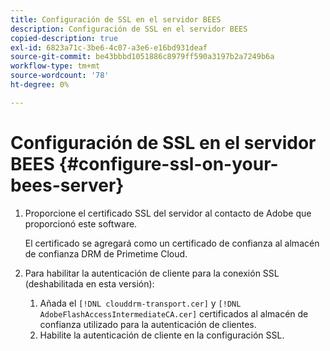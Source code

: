 ```yaml
---
title: Configuración de SSL en el servidor BEES
description: Configuración de SSL en el servidor BEES
copied-description: true
exl-id: 6823a71c-3be6-4c07-a3e6-e16bd931deaf
source-git-commit: be43bbbd1051886c8979ff590a3197b2a7249b6a
workflow-type: tm+mt
source-wordcount: '78'
ht-degree: 0%

---
```


# Configuración de SSL en el servidor BEES {#configure-ssl-on-your-bees-server}

1. Proporcione el certificado SSL del servidor al contacto de Adobe que proporcionó este software.

   El certificado se agregará como un certificado de confianza al almacén de confianza DRM de Primetime Cloud.
1. Para habilitar la autenticación de cliente para la conexión SSL (deshabilitada en esta versión):
   1. Añada el `[!DNL clouddrm-transport.cer]` y `[!DNL AdobeFlashAccessIntermediateCA.cer]` certificados al almacén de confianza utilizado para la autenticación de clientes.
   1. Habilite la autenticación de cliente en la configuración SSL.
